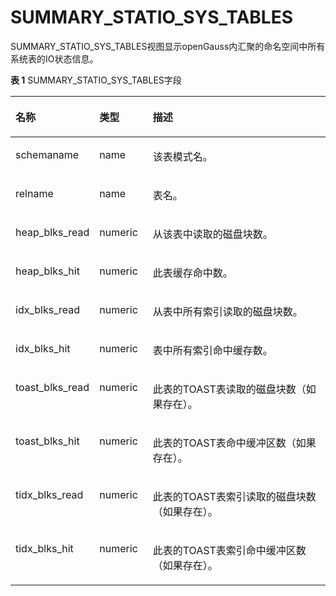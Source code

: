 # SUMMARY\_STATIO\_SYS\_TABLES

SUMMARY\_STATIO\_SYS\_TABLES视图显示openGauss内汇聚的命名空间中所有系统表的IO状态信息。

**表 1**  SUMMARY\_STATIO\_SYS\_TABLES字段

<a name="zh-cn_topic_0237122679_table134731546101414"></a>
<table><thead align="left"><tr id="zh-cn_topic_0237122679_row1586164631411"><th class="cellrowborder" valign="top" width="19.62%" id="mcps1.2.4.1.1"><p id="zh-cn_topic_0237122679_p35861346111416"><a name="zh-cn_topic_0237122679_p35861346111416"></a><a name="zh-cn_topic_0237122679_p35861346111416"></a><strong id="zh-cn_topic_0237122679_b15586846141411"><a name="zh-cn_topic_0237122679_b15586846141411"></a><a name="zh-cn_topic_0237122679_b15586846141411"></a>名称</strong></p>
</th>
<th class="cellrowborder" valign="top" width="17.19%" id="mcps1.2.4.1.2"><p id="zh-cn_topic_0237122679_p1358674681410"><a name="zh-cn_topic_0237122679_p1358674681410"></a><a name="zh-cn_topic_0237122679_p1358674681410"></a><strong id="zh-cn_topic_0237122679_b558644671413"><a name="zh-cn_topic_0237122679_b558644671413"></a><a name="zh-cn_topic_0237122679_b558644671413"></a>类型</strong></p>
</th>
<th class="cellrowborder" valign="top" width="63.190000000000005%" id="mcps1.2.4.1.3"><p id="zh-cn_topic_0237122679_p12586194613142"><a name="zh-cn_topic_0237122679_p12586194613142"></a><a name="zh-cn_topic_0237122679_p12586194613142"></a><strong id="zh-cn_topic_0237122679_b1358794601417"><a name="zh-cn_topic_0237122679_b1358794601417"></a><a name="zh-cn_topic_0237122679_b1358794601417"></a>描述</strong></p>
</th>
</tr>
</thead>
<tbody><tr id="zh-cn_topic_0237122679_row15874467144"><td class="cellrowborder" valign="top" width="19.62%" headers="mcps1.2.4.1.1 "><p id="zh-cn_topic_0237122679_p058744611146"><a name="zh-cn_topic_0237122679_p058744611146"></a><a name="zh-cn_topic_0237122679_p058744611146"></a>schemaname</p>
</td>
<td class="cellrowborder" valign="top" width="17.19%" headers="mcps1.2.4.1.2 "><p id="zh-cn_topic_0237122679_p45872464141"><a name="zh-cn_topic_0237122679_p45872464141"></a><a name="zh-cn_topic_0237122679_p45872464141"></a>name</p>
</td>
<td class="cellrowborder" valign="top" width="63.190000000000005%" headers="mcps1.2.4.1.3 "><p id="zh-cn_topic_0237122679_p1858704631410"><a name="zh-cn_topic_0237122679_p1858704631410"></a><a name="zh-cn_topic_0237122679_p1858704631410"></a>该表模式名。</p>
</td>
</tr>
<tr id="zh-cn_topic_0237122679_row11587946151416"><td class="cellrowborder" valign="top" width="19.62%" headers="mcps1.2.4.1.1 "><p id="zh-cn_topic_0237122679_p25871546101412"><a name="zh-cn_topic_0237122679_p25871546101412"></a><a name="zh-cn_topic_0237122679_p25871546101412"></a>relname</p>
</td>
<td class="cellrowborder" valign="top" width="17.19%" headers="mcps1.2.4.1.2 "><p id="zh-cn_topic_0237122679_p1258794671411"><a name="zh-cn_topic_0237122679_p1258794671411"></a><a name="zh-cn_topic_0237122679_p1258794671411"></a>name</p>
</td>
<td class="cellrowborder" valign="top" width="63.190000000000005%" headers="mcps1.2.4.1.3 "><p id="zh-cn_topic_0237122679_p35877461141"><a name="zh-cn_topic_0237122679_p35877461141"></a><a name="zh-cn_topic_0237122679_p35877461141"></a>表名。</p>
</td>
</tr>
<tr id="zh-cn_topic_0237122679_row1958712461140"><td class="cellrowborder" valign="top" width="19.62%" headers="mcps1.2.4.1.1 "><p id="zh-cn_topic_0237122679_p2058854615143"><a name="zh-cn_topic_0237122679_p2058854615143"></a><a name="zh-cn_topic_0237122679_p2058854615143"></a>heap_blks_read</p>
</td>
<td class="cellrowborder" valign="top" width="17.19%" headers="mcps1.2.4.1.2 "><p id="zh-cn_topic_0237122679_p1158854620141"><a name="zh-cn_topic_0237122679_p1158854620141"></a><a name="zh-cn_topic_0237122679_p1158854620141"></a>numeric</p>
</td>
<td class="cellrowborder" valign="top" width="63.190000000000005%" headers="mcps1.2.4.1.3 "><p id="zh-cn_topic_0237122679_p165881246171410"><a name="zh-cn_topic_0237122679_p165881246171410"></a><a name="zh-cn_topic_0237122679_p165881246171410"></a>从该表中读取的磁盘块数。</p>
</td>
</tr>
<tr id="zh-cn_topic_0237122679_row3588346151414"><td class="cellrowborder" valign="top" width="19.62%" headers="mcps1.2.4.1.1 "><p id="zh-cn_topic_0237122679_p758884613142"><a name="zh-cn_topic_0237122679_p758884613142"></a><a name="zh-cn_topic_0237122679_p758884613142"></a>heap_blks_hit</p>
</td>
<td class="cellrowborder" valign="top" width="17.19%" headers="mcps1.2.4.1.2 "><p id="zh-cn_topic_0237122679_p1558814616141"><a name="zh-cn_topic_0237122679_p1558814616141"></a><a name="zh-cn_topic_0237122679_p1558814616141"></a>numeric</p>
</td>
<td class="cellrowborder" valign="top" width="63.190000000000005%" headers="mcps1.2.4.1.3 "><p id="zh-cn_topic_0237122679_p1858864691415"><a name="zh-cn_topic_0237122679_p1858864691415"></a><a name="zh-cn_topic_0237122679_p1858864691415"></a>此表缓存命中数。</p>
</td>
</tr>
<tr id="zh-cn_topic_0237122679_row258954691414"><td class="cellrowborder" valign="top" width="19.62%" headers="mcps1.2.4.1.1 "><p id="zh-cn_topic_0237122679_p3589246111415"><a name="zh-cn_topic_0237122679_p3589246111415"></a><a name="zh-cn_topic_0237122679_p3589246111415"></a>idx_blks_read</p>
</td>
<td class="cellrowborder" valign="top" width="17.19%" headers="mcps1.2.4.1.2 "><p id="zh-cn_topic_0237122679_p185891146111416"><a name="zh-cn_topic_0237122679_p185891146111416"></a><a name="zh-cn_topic_0237122679_p185891146111416"></a>numeric</p>
</td>
<td class="cellrowborder" valign="top" width="63.190000000000005%" headers="mcps1.2.4.1.3 "><p id="zh-cn_topic_0237122679_p758918468144"><a name="zh-cn_topic_0237122679_p758918468144"></a><a name="zh-cn_topic_0237122679_p758918468144"></a>从表中所有索引读取的磁盘块数。</p>
</td>
</tr>
<tr id="zh-cn_topic_0237122679_row4589144661419"><td class="cellrowborder" valign="top" width="19.62%" headers="mcps1.2.4.1.1 "><p id="zh-cn_topic_0237122679_p19589104610144"><a name="zh-cn_topic_0237122679_p19589104610144"></a><a name="zh-cn_topic_0237122679_p19589104610144"></a>idx_blks_hit</p>
</td>
<td class="cellrowborder" valign="top" width="17.19%" headers="mcps1.2.4.1.2 "><p id="zh-cn_topic_0237122679_p1859074615146"><a name="zh-cn_topic_0237122679_p1859074615146"></a><a name="zh-cn_topic_0237122679_p1859074615146"></a>numeric</p>
</td>
<td class="cellrowborder" valign="top" width="63.190000000000005%" headers="mcps1.2.4.1.3 "><p id="zh-cn_topic_0237122679_p45901646111415"><a name="zh-cn_topic_0237122679_p45901646111415"></a><a name="zh-cn_topic_0237122679_p45901646111415"></a>表中所有索引命中缓存数。</p>
</td>
</tr>
<tr id="zh-cn_topic_0237122679_row159094621414"><td class="cellrowborder" valign="top" width="19.62%" headers="mcps1.2.4.1.1 "><p id="zh-cn_topic_0237122679_p1659034671414"><a name="zh-cn_topic_0237122679_p1659034671414"></a><a name="zh-cn_topic_0237122679_p1659034671414"></a>toast_blks_read</p>
</td>
<td class="cellrowborder" valign="top" width="17.19%" headers="mcps1.2.4.1.2 "><p id="zh-cn_topic_0237122679_p859017466148"><a name="zh-cn_topic_0237122679_p859017466148"></a><a name="zh-cn_topic_0237122679_p859017466148"></a>numeric</p>
</td>
<td class="cellrowborder" valign="top" width="63.190000000000005%" headers="mcps1.2.4.1.3 "><p id="zh-cn_topic_0237122679_p2590204661411"><a name="zh-cn_topic_0237122679_p2590204661411"></a><a name="zh-cn_topic_0237122679_p2590204661411"></a>此表的TOAST表读取的磁盘块数（如果存在）。</p>
</td>
</tr>
<tr id="zh-cn_topic_0237122679_row459013468144"><td class="cellrowborder" valign="top" width="19.62%" headers="mcps1.2.4.1.1 "><p id="zh-cn_topic_0237122679_p165914466142"><a name="zh-cn_topic_0237122679_p165914466142"></a><a name="zh-cn_topic_0237122679_p165914466142"></a>toast_blks_hit</p>
</td>
<td class="cellrowborder" valign="top" width="17.19%" headers="mcps1.2.4.1.2 "><p id="zh-cn_topic_0237122679_p185916465144"><a name="zh-cn_topic_0237122679_p185916465144"></a><a name="zh-cn_topic_0237122679_p185916465144"></a>numeric</p>
</td>
<td class="cellrowborder" valign="top" width="63.190000000000005%" headers="mcps1.2.4.1.3 "><p id="zh-cn_topic_0237122679_p8591184671416"><a name="zh-cn_topic_0237122679_p8591184671416"></a><a name="zh-cn_topic_0237122679_p8591184671416"></a>此表的TOAST表命中缓冲区数（如果存在）。</p>
</td>
</tr>
<tr id="zh-cn_topic_0237122679_row1759124618143"><td class="cellrowborder" valign="top" width="19.62%" headers="mcps1.2.4.1.1 "><p id="zh-cn_topic_0237122679_p13591184641413"><a name="zh-cn_topic_0237122679_p13591184641413"></a><a name="zh-cn_topic_0237122679_p13591184641413"></a>tidx_blks_read</p>
</td>
<td class="cellrowborder" valign="top" width="17.19%" headers="mcps1.2.4.1.2 "><p id="zh-cn_topic_0237122679_p1591104641415"><a name="zh-cn_topic_0237122679_p1591104641415"></a><a name="zh-cn_topic_0237122679_p1591104641415"></a>numeric</p>
</td>
<td class="cellrowborder" valign="top" width="63.190000000000005%" headers="mcps1.2.4.1.3 "><p id="zh-cn_topic_0237122679_p15929462140"><a name="zh-cn_topic_0237122679_p15929462140"></a><a name="zh-cn_topic_0237122679_p15929462140"></a>此表的TOAST表索引读取的磁盘块数（如果存在）。</p>
</td>
</tr>
<tr id="zh-cn_topic_0237122679_row45921946171417"><td class="cellrowborder" valign="top" width="19.62%" headers="mcps1.2.4.1.1 "><p id="zh-cn_topic_0237122679_p65921846151417"><a name="zh-cn_topic_0237122679_p65921846151417"></a><a name="zh-cn_topic_0237122679_p65921846151417"></a>tidx_blks_hit</p>
</td>
<td class="cellrowborder" valign="top" width="17.19%" headers="mcps1.2.4.1.2 "><p id="zh-cn_topic_0237122679_p135921046171411"><a name="zh-cn_topic_0237122679_p135921046171411"></a><a name="zh-cn_topic_0237122679_p135921046171411"></a>numeric</p>
</td>
<td class="cellrowborder" valign="top" width="63.190000000000005%" headers="mcps1.2.4.1.3 "><p id="zh-cn_topic_0237122679_p18592144641417"><a name="zh-cn_topic_0237122679_p18592144641417"></a><a name="zh-cn_topic_0237122679_p18592144641417"></a>此表的TOAST表索引命中缓冲区数（如果存在）。</p>
</td>
</tr>
</tbody>
</table>


